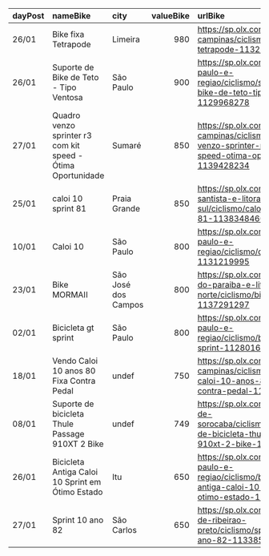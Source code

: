 | dayPost   | nameBike                                                    | city                |   valueBike | urlBike                                                                                                             |
|:----------|:------------------------------------------------------------|:--------------------|------------:|:--------------------------------------------------------------------------------------------------------------------|
| 26/01     | Bike fixa Tetrapode                                         | Limeira             |         980 | https://sp.olx.com.br/grande-campinas/ciclismo/bike-fixa-tetrapode-1132508391                                       |
| 26/01     | Suporte de Bike de Teto - Tipo Ventosa                      | São Paulo           |         900 | https://sp.olx.com.br/sao-paulo-e-regiao/ciclismo/suporte-de-bike-de-teto-tipo-ventosa-1129968278                   |
| 27/01     | Quadro venzo sprinter r3 com kit speed - Ótima Oportunidade | Sumaré              |         850 | https://sp.olx.com.br/grande-campinas/ciclismo/quadro-venzo-sprinter-r3-com-kit-speed-otima-oportunidade-1139428234 |
| 25/01     | caloi 10 sprint  81                                         | Praia Grande        |         850 | https://sp.olx.com.br/baixada-santista-e-litoral-sul/ciclismo/caloi-10-sprint-81-1138348460                         |
| 10/01     | Caloi 10                                                    | São Paulo           |         800 | https://sp.olx.com.br/sao-paulo-e-regiao/ciclismo/caloi-10-1131219995                                               |
| 23/01     | Bike MORMAII                                                | São José dos Campos |         800 | https://sp.olx.com.br/vale-do-paraiba-e-litoral-norte/ciclismo/bike-mormaii-1137291297                              |
| 02/01     | Bicicleta gt sprint                                         | São Paulo           |         800 | https://sp.olx.com.br/sao-paulo-e-regiao/ciclismo/bicicleta-gt-sprint-1128016619                                    |
| 18/01     | Vendo Caloi 10 anos 80 Fixa Contra Pedal                    | undef               |         750 | https://sp.olx.com.br/grande-campinas/ciclismo/vendo-caloi-10-anos-80-fixa-contra-pedal-1135328773                  |
| 08/01     | Suporte de bicicleta Thule Passage 910XT 2 Bike             | undef               |         749 | https://sp.olx.com.br/regiao-de-sorocaba/ciclismo/suporte-de-bicicleta-thule-passage-910xt-2-bike-1112428059        |
| 26/01     | Bicicleta Antiga Caloi 10 Sprint em Ótimo Estado            | Itu                 |         650 | https://sp.olx.com.br/sao-paulo-e-regiao/ciclismo/bicicleta-antiga-caloi-10-sprint-em-otimo-estado-1138898911       |
| 27/01     | Sprint 10 ano 82                                            | São Carlos          |         650 | https://sp.olx.com.br/regiao-de-ribeirao-preto/ciclismo/sprint-10-ano-82-1133854242                                 |